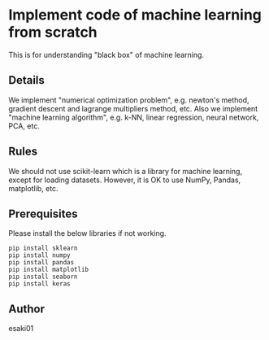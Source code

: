 # Implement code of machine learning from scratch

This is for understanding "black box" of machine learning.

## Details

We implement "numerical optimization problem", e.g. newton's method, gradient descent and lagrange multipliers method, etc. Also we implement "machine learning algorithm", e.g. k-NN, linear regression, neural network, PCA, etc.

## Rules 

We should not use scikit-learn which is a library for machine learning, except for loading datasets. However, it is OK to use NumPy, Pandas, matplotlib, etc.

## Prerequisites

Please install the below libraries if not working.
```
pip install sklearn
pip install numpy
pip install pandas
pip install matplotlib
pip install seaborn
pip install keras
```

## Author

esaki01
